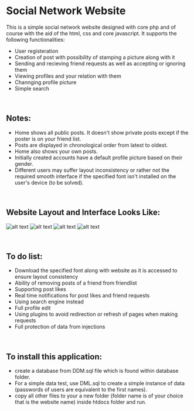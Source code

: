# Social Network Website

This is a simple social network website designed with core php and of course with the aid of the html, css and core javascript.
It supports the following functionalities:
* User registeration
* Creation of post with possibility of stamping a picture along with it
* Sending and recieving friend requests as well as accepting or ignoring them
* Viewing profiles and your relation with them
* Channging profile picture
* Simple search

<br>

## Notes:
* Home shows all public posts. It doesn't show private posts except if the poster is on your friend list.
* Posts are displayed in chronological order from latest to oldest.
* Home also shows your own posts.
* Initially created accounts have a default profile picture based on their gender.
* Different users may suffer layout inconsistency or rather not the required smooth interface if the specified font isn't installed on the user's device (to be solved).

<br>

## Website Layout and Interface Looks Like:

![alt text](https://imgur.com/QZeud9E.png)
![alt text](https://imgur.com/fy5FLIX.png)
![alt text](https://imgur.com/E6xmAgL.png)
![alt text](https://imgur.com/PaxbrHJ.png)

<br>

## To do list:
* Download the specified font along with website as it is accessed to ensure layout consistency
* Ability of removing posts of a friend from friendlist
* Supporting post likes
* Real time notifications for post likes and friend requests
* Using search engine instead
* Full profile edit
* Using plugins to avoid redirection or refresh of pages when making requests
* Full protection of data from injections

<br>

## To install this application:
* create a database from DDM.sql file which is found within database folder.
* For a simple data test, use DML.sql to create a simple instance of data (passwords of users are equivalent to the first names).
* copy all other files to your a new folder (folder name is of your choice that is the website name) inside htdocs folder and run.
